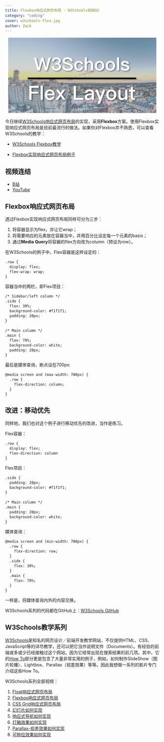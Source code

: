 ```yaml
---
title: Flexbox响应式网页布局 - W3Schools视频02
category: "coding"
cover: w3schools-flex.jpg
author: Zack
---
```


![Flex响应式网页布局](w3schools-flex.jpg)

今日继续[W3Schools响应式网页布局](https://zacklive.com/w3schools-web-layout/)的实现，采用**Flexbox**方案。使用Flexbox实现响应式网页布局是目前最流行的做法。如果你对Flexbox并不熟悉，可以查看W3Schools的教学：

* [W3Schools Flexbox教学](https://www.w3schools.com/css/css3_flexbox.asp)

* [Flexbox实现响应式网页布局例子](https://www.w3schools.com/howto/tryit.asp?filename=tryhow_make_a_website)

## 视频连结

* [B站](https://www.bilibili.com/video/av44889284/)
* [YouTube](https://youtu.be/0URcIG52iNI)

## Flexbox响应式网页布局

透过Flexbox实现响应式网页布局同样可分为三步：

1. 将容器显示为flex，并让它wrap；
2. 将需要响应的元素放在容器当中，并用百分比设定每一个元素的basis；
3. 通过**Media Query**将容器的flex方向改为column（预设为row）。

在W3Schools的例子中，Flex容器是这样设定的：

```
.row {  
  display: flex;
  flex-wrap: wrap;
}
```

容器当中的两栏，即Flex项目：

```
/* Sidebar/left column */
.side {
  flex: 30%;
  background-color: #f1f1f1;
  padding: 20px;
}

/* Main column */
.main {
  flex: 70%;
  background-color: white;
  padding: 20px;
}
```

最后是媒体查询，断点设在700px:

```
@media screen and (max-width: 700px) {
  .row {
    flex-direction: column;
  }
}
```

## 改进：移动优先

同样地，我们也对这个例子进行移动优先的改进，当作是练习。

Flex容器：

```
.row {  
  display: flex;
  flex-direction: column
}
```

Flex项目：

```
.side {
  padding: 20px;
  background-color: #f1f1f1;
}

/* Main column */
.main {
  padding: 20px;
  background-color: white;
}
```

媒体查询：

```
@media screen and (min-width: 700px) {
  .row {
    flex-direction: row;
  }
  .side {
    flex: 30%;
  }
  .main {
    flex: 70%;
  }
}
```

一样是，将媒体查询内外的内容交换。

W3Schools系列的代码都在GitHub上：[W3Schools GitHub](https://github.com/ZacharyChim/W3Schools)

## W3Schools教学系列

[W3Schools](https://www.w3schools.com)是知名的网页设计／前端开发教学网站，不仅提供HTML、CSS、JavaScript等的详尽教学，还可以把它当作说明文件（Documents）。有经验的前端或多或少已经接触过这个网站，因为它经常出现在搜索结果的前几项。其中，它的[How To](https://www.w3schools.com/howto/default.asp)部分更是包含了大量非常实用的例子，例如，如何制作SlideShow（图片轮播）、Lightbox、Parallax（视差效果）等等。因此我想做一系列的影片专门介绍这些How To。

W3Schools系列全部视频：

1. [Float响应式网页布局](https://zacklive.com/w3schools-web-layout/)
2. [Flexbox响应式网页布局](https://zacklive.com/w3schools-flex/)
3. [CSS Grid响应式网页布局](https://zacklive.com/w3schools-grid/)
4. [幻灯片如何实现](https://zacklive.com/w3schools-slideshow/)
5. [响应式导航如何实现](https://zacklive.com/w3schools-responsvie-nav/)
6. [灯箱效果如何实现](https://zacklive.com/w3schools-lightbox/)
7. [Parallax-视差效果如何实现](https://zacklive.com/w3schools-parallax/)
8. [可拖拉效果如何实现](https://zacklive.com/w3schools-draggable/)